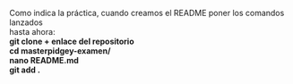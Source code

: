 Como indica la práctica, cuando creamos el README poner los comandos lanzados  
hasta ahora:  
**git clone + enlace del repositorio**  
**cd masterpidgey-examen/**  
**nano README.md**  
**git add .**
